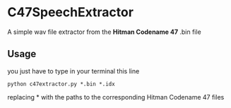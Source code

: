 # C47SpeechExtractor

A simple wav file extractor from the __Hitman Codename 47__ .bin file

## Usage

you just have to type in your terminal this line
```
python c47extractor.py *.bin *.idx
```

replacing * with the paths to the corresponding Hitman Codename 47 files
